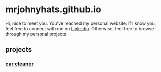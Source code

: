 # mrjohnyhats.github.io

Hi, nice to meet you. You've reached my personal website. If I know you, feel free to connect with me on [Linkedin](https://www.linkedin.com/in/jonathan-rozen-704573b2/). Otherwise, feel free to browse through my personal projects

## projects

### [car cleaner](https://mrjohnyhats.github.io/car-game/index.html)

